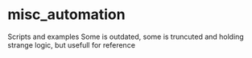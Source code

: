 # misc_automation
Scripts and examples
Some is outdated, some is truncuted and holding strange logic, but usefull for reference
